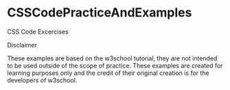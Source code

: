 # CSSCodePracticeAndExamples
CSS Code Excercises

Disclaimer

These examples are based on the w3school tutorial, they are not intended to be used outside of the scope of practice. These examples are created for learning purposes only and the credit of their original creation is for the developers of w3school.
